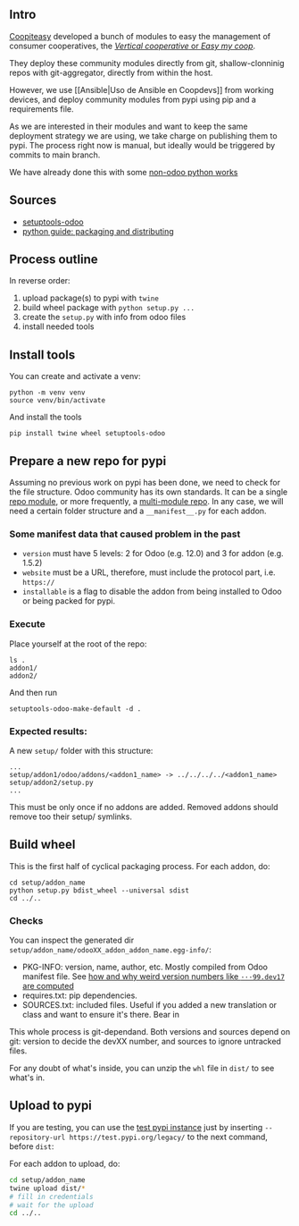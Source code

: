 ## Intro

[Coopiteasy](https://github.com/coopiteasy) developed a bunch of modules to easy the management of consumer cooperatives, the [_Vertical cooperative_ or _Easy my coop_](https://github.com/coopiteasy/vertical-cooperative).

They deploy these community modules directly from git, shallow-clonninig repos with git-aggregator, directly from within the host.

However, we use [[Ansible|Uso de Ansible en Coopdevs]] from working devices, and deploy community modules from pypi using pip and a requirements file.

As we are interested in their modules and want to keep the same deployment strategy we are using, we take charge on publishing them to pypi. The process right now is manual, but ideally would be triggered by commits to main branch.

We have already done this with some [non-odoo python works](https://gitlab.com/coopdevs/pyopencell/-/merge_requests/37)

## Sources

* [setuptools-odoo](https://pypi.org/project/setuptools-odoo/)
* [python guide: packaging and distributing](https://packaging.python.org/guides/distributing-packages-using-setuptools/)

## Process outline

In reverse order:

1. upload package(s) to pypi with `twine`
2. build wheel package with `python setup.py ...`
3. create the `setup.py` with info from odoo files
4. install needed tools

## Install tools

You can create and activate a venv:

```shell
python -m venv venv
source venv/bin/activate
```

And install the tools
```
pip install twine wheel setuptools-odoo
```

## Prepare a new repo for pypi

Assuming no previous work on pypi has been done, we need to check for the file structure. Odoo community has its own standards. It can be a single [repo module](https://pypi.org/project/setuptools-odoo/2.5.3/#packaging-a-single-addon), or more frequently, a [multi-module repo](https://pypi.org/project/setuptools-odoo/2.5.3/#packaging-multiple-addons). In any case, we will need a certain folder structure and a `__manifest__.py` for each addon.

### Some manifest data that caused problem in the past

* `version` must have 5 levels: 2 for Odoo (e.g. 12.0) and 3 for addon (e.g. 1.5.2)
* `website` must be a URL, therefore, must include the protocol part, i.e. `https://`
* `installable` is a flag to disable the addon from being installed to Odoo or being packed for pypi.

### Execute

Place yourself at the root of the repo:
```shell
ls .
addon1/
addon2/
```
And then run
```shell
setuptools-odoo-make-default -d .
```

### Expected results:
A new `setup/` folder with this structure:

```
...
setup/addon1/odoo/addons/<addon1_name> -> ../../../../<addon1_name>
setup/addon2/setup.py
...
```
This must be only once if no addons are added. Removed addons should remove too their setup/ symlinks.

## Build wheel

This is the first half of cyclical packaging process.
For each addon, do:
```
cd setup/addon_name
python setup.py bdist_wheel --universal sdist
cd ../..
```

### Checks
You can inspect the generated dir `setup/addon_name/odooXX_addon_addon_name.egg-info/`:
* PKG-INFO: version, name, author, etc. Mostly compiled from Odoo manifest file. See [how and why weird version numbers like `···99.dev17` are computed](https://pypi.org/project/setuptools-odoo/2.5.3/#versioning)
* requires.txt: pip dependencies.
* SOURCES.txt: included files. Useful if you added a new translation or class and want to ensure it's there. Bear in 

This whole process is git-dependand. Both versions and sources depend on git: version to decide the devXX number, and sources to ignore untracked files.

For any doubt of what's inside, you can unzip the `whl` file in `dist/` to see what's in.

## Upload to pypi

If you are testing, you can use the [test pypi instance](https://test.pypi.org/) just by inserting `--repository-url https://test.pypi.org/legacy/` to the next command, before `dist`:

For each addon to upload, do:
```bash
cd setup/addon_name
twine upload dist/*
# fill in credentials
# wait for the upload
cd ../..
```